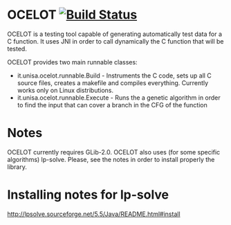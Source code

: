 
# OCELOT [![Build Status](https://travis-ci.com/ocelab/ocelot.svg?branch=master)](https://travis-ci.com/ocelab/ocelot)

OCELOT is a testing tool capable of generating automatically test data for a C function. It uses JNI in order to call dynamically the C function that will be tested.

OCELOT provides two main runnable classes:
* it.unisa.ocelot.runnable.Build - Instruments the C code, sets up all C source files, creates a makefile and compiles everything. Currently works only on Linux distributions.
* it.unisa.ocelot.runnable.Execute - Runs the a genetic algorithm in order to find the input that can cover a branch in the CFG of the function


# Notes

OCELOT currently requires GLib-2.0.
OCELOT also uses (for some specific algorithms) lp-solve. Please, see the notes in order to install properly the library. 

# Installing notes for lp-solve

http://lpsolve.sourceforge.net/5.5/Java/README.html#install
